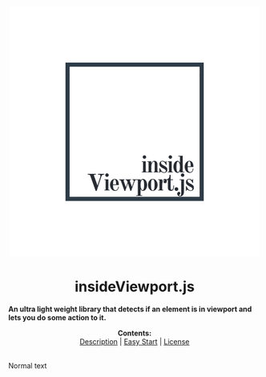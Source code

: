  
 <p align="center">
<img src="https://github.com/Islam888/insideViewport.js/blob/master/logo.png">
<h1 align="center">insideViewport.js</h1>
 
  <b>An ultra light weight library that detects if an element is in viewport and lets you do some action to it.</b>
</p>

<p align="center">
  <b>Contents: </b><br>
  <a href="#description">Description</a> |
  <a href="#easy-start">Easy Start</a> |
  <a href="#license">License</a>
  <br><br>

</p>

Normal text
